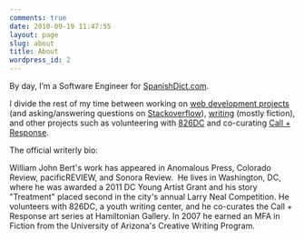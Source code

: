 ```yaml
---
comments: true
date: 2010-09-19 11:47:55
layout: page
slug: about
title: About
wordpress_id: 2
---
```


By day, I’m a Software Engineer for [SpanishDict.com](http://www.spanishdict.com).

I divide the rest of my time between working on [web development projects](https://github.com/sandinmyjoints) (and asking/answering questions on [Stackoverflow](http://stackoverflow.com/users/599258/sandinymyjoints)), [writing](http://williamjohnbert.com/publications/) (mostly fiction), and other projects such as volunteering with [826DC](http://826dc.org/) and co-curating [Call + Response](http://www.callandresponsedc.org).

The official writerly bio:

William John Bert's work has appeared in Anomalous Press, Colorado Review, pacificREVIEW, and Sonora Review.  He lives in Washington, DC, where he was awarded a 2011 DC Young Artist Grant and his story "Treatment" placed second in the city's annual Larry Neal Competition. He volunteers with 826DC, a youth writing center, and he co-curates the Call + Response art series at Hamiltonian Gallery. In 2007 he earned an MFA in Fiction from the University  of Arizona's Creative Writing Program.
